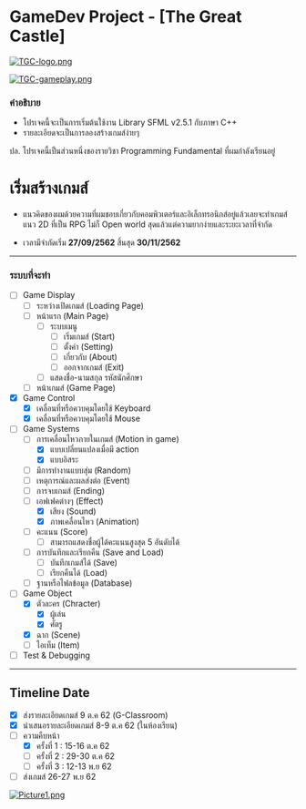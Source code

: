 # GameDev Project - [The Great Castle]
[![TGC-logo.png](https://i.postimg.cc/QN5tRXzR/TGC-logo.png)](https://postimg.cc/yW1sRzsP)

[![TGC-gameplay.png](https://i.postimg.cc/tCrmHVYT/TGC-gameplay.png)](https://postimg.cc/ykZTmxh4)

### คำอธิบาย

- โปรเจคนี้จะเป็นการเริ่มต้นใช้งาน Library SFML v2.5.1 กับภาษา C++
- รายละเอียดจะเป็นการลองสร้างเกมส์ง่ายๆ

ปล.  โปรเจคนี้เป็นส่วนหนึ่งของรายวิชา Programming Fundamental ที่ผมกำลังเรียนอยู่


# เริ่มสร้างเกมส์
- แนวคิดของผมด้วยความที่ผมชอบเกี่ยวกับคอมพิวเตอร์และอิเล็กทรอนิกส์อยู่แล้วเลยจะทำเกมส์แนว 2D ที่เป็น RPG ไม่ก็ Open world สุดแล้วแต่ความยากง่ายและระยะเวลาที่จำกัด

- เวลามีจำกัดเริ่ม  **27/09/2562** สิ้นสุด  **30/11/2562**

------------
### ระบบที่จะทำ
- [ ] Game Display
    - [ ] ระหว่างเปิดเกมส์ (Loading Page)
	- [ ] หน้าแรก (Main Page)
		- [ ] ระบบเมนู
			- [ ] เริ่มเกมส์ (Start)
			- [ ] ตั้งค่า (Setting)
			- [ ] เกี่ยวกับ (About)
			- [ ] ออกจากเกมส์ (Exit)
		- [ ] แสดงชื่อ-นามสกุล รหัสนักศึกษา 
	- [ ] หน้าเกมส์ (Game Page)
- [X] Game Control
    - [X] เคลื่อนที่หรือควบคุมโดยใช้ Keyboard
	- [X] เคลื่อนที่หรือควบคุมโดยใช้ Mouse
- [ ] Game Systems
	- [ ] การเคลื่อนไหวภายในเกมส์ (Motion in game)
		- [X] แบบเปลี่ยนแปลงเมื่อมี action
		- [X] แบบอิสระ 
	- [ ] มีการทำงานแบบสุ่ม (Random)
	- [ ] เหตุการณ์และผลส่งต่อ (Event)
	- [ ] การจบเกมส์ (Ending)
	- [ ] เอฟเฟคต่างๆ (Effect)
		- [X] เสียง (Sound)
		- [X] ภาพเคลื่อนไหว (Animation)
	- [ ] คะแนน (Score)
		- [ ] สามารถแสดงชื่อผู้ได้คะแนนสูงสุด 5 อันดับได้
	- [ ] การบันทึกและเรียกคืน (Save and Load)
		- [ ] บันทึกเกมส์ได้ (Save)
		- [ ] เรียกคืนได้ (Load)
	- [ ] ฐานหรือไฟลข้อมูล (Database)
- [ ] Game Object
	- [X] ตัวละคร (Chracter)
		- [X] ผู้เล่น
		- [X] ศัตรู
	- [X] ฉาก (Scene)
	- [ ] ไอเท็ม (Item)
- [ ] Test & Debugging
------------
## Timeline Date
 - [X] ส่งรายละเอียดเกมส์ 9 ต.ค 62 (G-Classroom)
 - [X] นำเสนอรายละเอียดเกมส์ 8-9 ต.ค 62 (ในห้องเรียน)
 - [ ] ความคืบหน้า
	- [X] ครั้งที่ 1 : 15-16 ต.ค 62
	- [ ] ครั้งที่ 2 : 29-30 ต.ค 62
	- [ ] ครั้งที่ 3 : 12-13 พ.ย 62
 - [ ] ส่งเกมส์ 26-27 พ.ย 62

 [![Picture1.png](https://i.postimg.cc/VNXBnzdn/Picture1.png)](https://postimg.cc/sBDhRdPg)